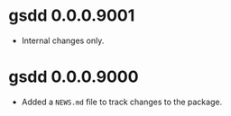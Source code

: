<!-- NEWS.md is maintained by https://fledge.cynkra.com, contributors should not edit this file -->

# gsdd 0.0.0.9001

- Internal changes only.


# gsdd 0.0.0.9000

- Added a `NEWS.md` file to track changes to the package.
